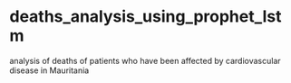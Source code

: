# deaths_analysis_using_prophet_lstm
analysis of deaths of patients who have been affected by cardiovascular disease in Mauritania
